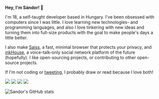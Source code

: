 **Hey, I'm Sándor! 👋**

I'm 18, a self-taught developer based in Hungary. 
I've been obsessed with computers since I was little. 
I love learning new technologies- and programming languages, and also I love tinkering with new ideas and turning them 
into full-size products with the goal to make people's days a little better.

I also make [Saiss](https://github.com/sndrkrly/saiss), a fast, minimal browser that protects your privacy, and [inkHouse](https://github.com/sndrkrly/inkhouse), a voice-talk-only social network platform of the future (hopefully). 
I like open-sourcing projects, or contributing to other open-source projects.

If I'm not coding or [tweeting](https://twitter.com/visionbysndr), I probably draw or read because I love both!

<p align="center flex flex-col">
  <img src="https://img.shields.io/badge/-HTML5-darkred?style=flat-rounded&logo=html5"/>
  <img src="https://img.shields.io/badge/-CSS3-blue?style=flat-rounded&logo=css3"/>
  <img src="https://img.shields.io/badge/-React-darkblue?style=flat-rounded&logo=react"/>
  <img src="https://img.shields.io/badge/-Vue-black?style=flat-rounded&logo=vue.js"/>
</p>

![Sandor's GitHub stats](https://github-readme-stats.vercel.app/api?username=sndrkrly&theme=vue&show_icons=true)
